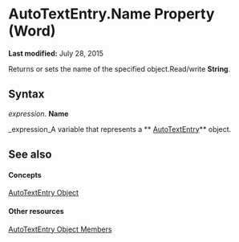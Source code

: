 
# AutoTextEntry.Name Property (Word)

 **Last modified:** July 28, 2015

Returns or sets the name of the specified object.Read/write  **String**.

## Syntax

 _expression_. **Name**

 _expression_A variable that represents a  ** [AutoTextEntry](37a2cf05-ae07-d411-9bd8-ab4726b303a9.md)** object.


## See also


#### Concepts


 [AutoTextEntry Object](37a2cf05-ae07-d411-9bd8-ab4726b303a9.md)
#### Other resources


 [AutoTextEntry Object Members](9bf55b7b-40e6-20be-8853-b157a21d1139.md)
